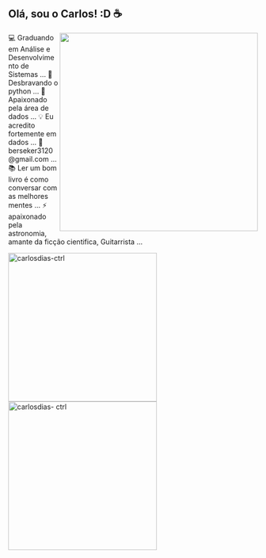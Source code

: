 ## Olá, sou o Carlos! :D ☕
  <p>
   <img src="https://preview.redd.it/bqhdno8fxd771.gif?width=640&crop=smart&format=png8&s=dbc8b7828d2f6b445f9b397fd276bd5358a82a2d" style="width:400px" align=right>
  💻 Graduando em Análise e Desenvolvimento de Sistemas ...
  🐍 Desbravando o python ...
  🎲 Apaixonado pela área de dados ...
  💡 Eu acredito fortemente em dados ...
  💬 berseker3120@gmail.com ...
  📚 Ler um bom livro é como conversar com as melhores mentes ...
  ⚡ apaixonado pela astronomia, amante da ficção cientifica, Guitarrista ...
  </p>
  <img width=300 align="center" src="https://github-readme-stats.vercel.app/api?username=carlosdias-ctrl&show_icons=true&locale=en" alt ="carlosdias-ctrl">
  <img width=300 align="left" src="https://github-readme-stats.vercel.app/api/top-langs?username=carlosdias-ctrl&show_icons=true&locale=en&layout=compact" alt="carlosdias- ctrl" align=right>




